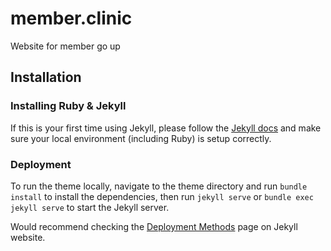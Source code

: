 # member.clinic

Website for member go up


## Installation

### Installing Ruby & Jekyll

If this is your first time using Jekyll, please follow the [Jekyll docs](https://jekyllrb.com/docs/installation/) and make sure your local environment (including Ruby) is setup correctly.

### Deployment

To run the theme locally, navigate to the theme directory and run `bundle install` to install the dependencies, then run `jekyll serve` or `bundle exec jekyll serve` to start the Jekyll server.

Would recommend checking the [Deployment Methods](https://jekyllrb.com/docs/deployment-methods/) page on Jekyll website.
